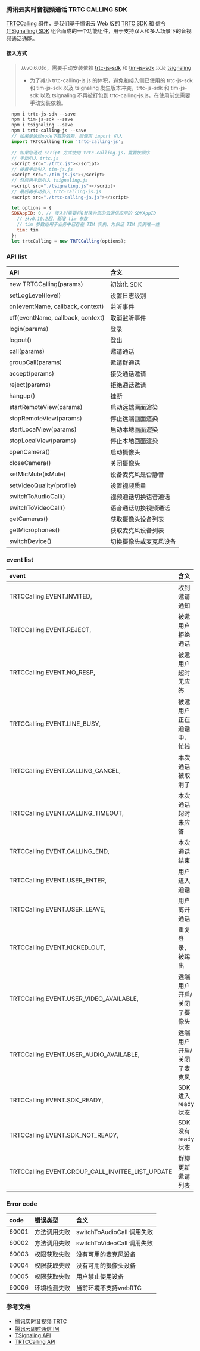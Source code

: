 ### 腾讯云实时音视频通话 TRTC CALLING SDK

[TRTCCalling](https://www.npmjs.com/package/trtc-calling-js) 组件，是我们基于腾讯云 Web 版的 [TRTC SDK](https://trtc-1252463788.file.myqcloud.com/web/docs/TRTC.html) 和 [信令(TSignalling) SDK](https://webim-1252463788.cos.ap-shanghai.myqcloud.com/tsignaling/TSignaling.html) 组合而成的一个功能组件，用于支持双人和多人场景下的音视频通话通能。

#### 接入方式
> 从v0.6.0起，需要手动安装依赖 [trtc-js-sdk](https://www.npmjs.com/package/trtc-js-sdk) 和 [tim-js-sdk](https://www.npmjs.com/package/tim-js-sdk) 以及 [tsignaling](https://www.npmjs.com/package/tsignaling)
>- 为了减小 trtc-calling-js.js 的体积，避免和接入侧已使用的 trtc-js-sdk 和 tim-js-sdk 以及 tsignaling 发生版本冲突，trtc-js-sdk 和 tim-js-sdk 以及 tsignaling 不再被打包到 trtc-calling-js.js，在使用前您需要手动安装依赖。
```javascript
  npm i trtc-js-sdk --save
  npm i tim-js-sdk --save
  npm i tsignaling --save
  npm i trtc-calling-js --save
  // 如果是通过node下载的依赖，则使用 import 引入
  import TRTCCalling from 'trtc-calling-js';
 
  // 如果您通过 script 方式使用 trtc-calling-js，需要按顺序
  // 手动引入 trtc.js
  <script src="./trtc.js"></script>
  // 接着手动引入 tim-js.js
  <script src="./tim-js.js"></script>
  // 然后再手动引入 tsignaling.js
  <script src="./tsignaling.js"></script>
  // 最后再手动引入 trtc-calling-js.js
  <script src="./trtc-calling-js.js"></script>

  let options = {
  SDKAppID: 0, // 接入时需要将0替换为您的云通信应用的 SDKAppID
    // 从v0.10.2起，新增 tim 参数
    // tim 参数适用于业务中已存在 TIM 实例，为保证 TIM 实例唯一性
    tim: tim
  };
  let trtcCalling = new TRTCCalling(options);
```



### API list

| API                               | 含义               |
| :-------------------------------- | :----------------- |
| new TRTCCalling(params)           | 初始化 SDK         |
| setLogLevel(level)                | 设置日志级别       |
| on(eventName, callback, context)  | 监听事件           |
| off(eventName, callback, context) | 取消监听事件       |
| login(params)                     | 登录               |
| logout()                          | 登出               |
| call(params)                      | 邀请通话           |
| groupCall(params)                 | 邀请群通话         |
| accept(params)                    | 接受通话邀请       |
| reject(params)                    | 拒绝通话邀请       |
| hangup()                          | 挂断               |
| startRemoteView(params)           | 启动远端画面渲染   |
| stopRemoteView(params)            | 停止远端画面渲染   |
| startLocalView(params)            | 启动本地画面渲染   |
| stopLocalView(params)             | 停止本地画面渲染   |
| openCamera()                      | 启动摄像头         |
| closeCamera()                     | 关闭摄像头         |
| setMicMute(isMute)                | 设备麦克风是否静音 |
| setVideoQuality(profile)          | 设置视频质量 |
| switchToAudioCall()               | 视频通话切换语音通话 |
| switchToVideoCall()               | 语音通话切换视频通话 |
| getCameras()                      | 获取摄像头设备列表 |
| getMicrophones()                  | 获取麦克风设备列表 |
| switchDevice()                    | 切换摄像头或麦克风设备 |



### event list
| event                                            | 含义                      |
| :----------------------------------------------- | :------------------------ |
| TRTCCalling.EVENT.INVITED,                       | 收到邀请通知              |
| TRTCCalling.EVENT.REJECT,                        | 被邀用户拒绝通话          |
| TRTCCalling.EVENT.NO_RESP,                       | 被邀用户超时无应答        |
| TRTCCalling.EVENT.LINE_BUSY,                     | 被邀用户正在通话中，忙线  |
| TRTCCalling.EVENT.CALLING_CANCEL,                | 本次通话被取消了          |
| TRTCCalling.EVENT.CALLING_TIMEOUT,               | 本次通话超时未应答        |
| TRTCCalling.EVENT.CALLING_END,                   | 本次通话结束              |
| TRTCCalling.EVENT.USER_ENTER,                    | 用户进入通话              |
| TRTCCalling.EVENT.USER_LEAVE,                    | 用户离开通话              |
| TRTCCalling.EVENT.KICKED_OUT,                    | 重复登录，被踢出          |
| TRTCCalling.EVENT.USER_VIDEO_AVAILABLE,          | 远端用户开启/关闭了摄像头 |
| TRTCCalling.EVENT.USER_AUDIO_AVAILABLE,          | 远端用户开启/关闭了麦克风 |
| TRTCCalling.EVENT.SDK_READY,                     | SDK 进入 ready 状态 |
| TRTCCalling.EVENT.SDK_NOT_READY,                 | SDK 没有 ready 状态 |
| TRTCCalling.EVENT.GROUP_CALL_INVITEE_LIST_UPDATE | 群聊更新邀请列表 |

### Error code
| code               | 错误类型           | 含义                             |
| :----------------- | :---------------- | :------------------------------ |
| 60001              | 方法调用失败        | switchToAudioCall 调用失败        |
| 60002              | 方法调用失败        | switchToVideoCall 调用失败        |
| 60003              | 权限获取失败        | 没有可用的麦克风设备                |
| 60004              | 权限获取失败        | 没有可用的摄像头设备                |
| 60005              | 权限获取失败        | 用户禁止使用设备                   |
| 60006              | 环境检测失败        | 当前环境不支持webRTC              |


### 参考文档
- [腾讯实时音视频 TRTC](https://cloud.tencent.com/document/product/647/16788)
- [腾讯云即时通信 IM](https://cloud.tencent.com/document/product/269/1498)
- [TSignaling API](https://web.sdk.qcloud.com/component/tsignaling/doc/zh-cn/TSignaling.html)
- [TRTCCalling API](https://web.sdk.qcloud.com/component/trtccalling/doc/web/zh-cn/TRTCCalling.html)

